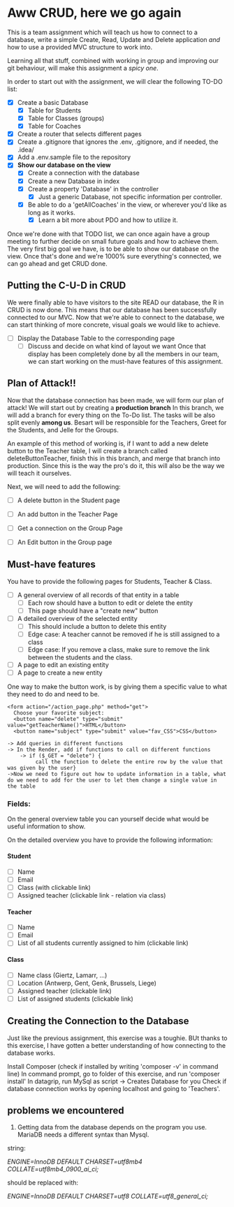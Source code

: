 # Aww CRUD, here we go again
This is a team assignment which will teach us how to connect to a database, write a simple Create, Read, Update and Delete application *and* how to use a provided MVC structure to work into.

Learning all that stuff, combined with working in group and improving our git behaviour, will make this assignment a *spicy one*.

In order to start out with the assignment, we will clear the following TO-DO list:
- [x] Create a basic Database
  - [x] Table for Students
  - [x] Table for Classes (groups)
  - [x] Table for Coaches
- [x] Create a router that selects different pages
- [x] Create a .gitignore that ignores the .env, .gitignore, and if needed, the .idea/
- [x] Add a .env.sample file to the repository
- [x] **Show our database on the view**
  - [x] Create a connection with the database
  - [x] Create a new Database in index
  - [x] Create a property 'Database' in the controller
    - [x] Just a generic Database, not specific information per controller.
  - [x] Be able to do a 'getAllCoaches' in the view, or wherever you'd like as long as it works.
    - [x] Learn a bit more about PDO and how to utilize it.

Once we're done with that TODO list, we can once again have a group meeting to further decide on small future goals and how to achieve them.
The very first big goal we have, is to be able to show our database on the view.
Once that's done and we're 1000% sure everything's connected, we can go ahead and get CRUD done.

## Putting the C-U-D in CRUD
We were finally able to have visitors to the site READ our database, the R in CRUD is now done.
This means that our database has been successfully connected to our MVC.
Now that we're able to connect to the database, we can start thinking of more concrete, visual goals we would like to achieve.
- [ ] Display the Database Table to the corresponding page
  - [ ] Discuss and decide on what kind of layout we want
Once that display has been completely done by all the members in our team, we can start working on the must-have features of this assignment.

## Plan of Attack!!
Now that the database connection has been made, we will form our plan of attack!
We will start out by creating a **production branch**
In this branch, we will add a branch for every thing on the To-Do list.
The tasks will be also split evenly **among us**.
Besart will be responsible for the Teachers, Greet for the Students, and Jelle for the Groups.

An example of this method of working is, if I want to add a new delete button to the Teacher table, I will create a branch called deleteButtonTeacher, finish this in this branch, and merge that branch into production.
Since this is the way the pro's do it, this will also be the way we will teach it ourselves.

Next, we will need to add the following: 
- [ ] A delete button in the Student page
- [ ] An add button in the Teacher Page
- [ ] Get a connection on the Group Page
- [ ] An Edit button in the Group page


## Must-have features
You have to provide the following pages for Students, Teacher & Class.

- [ ] A general overview of all records of that entity in a table
  - [ ] Each row should have a button to edit or delete the entity
  - [ ] This page should have a "create new" button
- [ ] A detailed overview of the selected entity
  - [ ] This should include a button to delete this entity
  - [ ] Edge case: A teacher cannot be removed if he is still assigned to a class
  - [ ] Edge case: If you remove a class, make sure to remove the link between the students and the class.
- [ ] A page to edit an existing entity
- [ ] A page to create a new entity

One way to make the button work, is by giving them a specific value to what they need to do and need to be.

````
<form action="/action_page.php" method="get">
  Choose your favorite subject:
  <button name="delete" type="submit" value="getTeacherName()">HTML</button>
  <button name="subject" type="submit" value="fav_CSS">CSS</button>

-> Add queries in different functions
-> In the Render, add if functions to call on different functions
	-> if ($_GET = "delete") {
		 call the function to delete the entire row by the value that was given by the user}
->Now we need to figure out how to update information in a table, what do we need to add for the user to let them change a single value in the table
````

### Fields:
On the general overview table you can yourself decide what would be useful information to show.

On the detailed overview you have to provide the following information:

#### Student
- [ ] Name
- [ ] Email
- [ ] Class (with clickable link)
- [ ] Assigned teacher (clickable link - relation via class)

#### Teacher
- [ ] Name
- [ ] Email
- [ ] List of all students currently assigned to him (clickable link)

#### Class
- [ ] Name class (Giertz, Lamarr, ...)
- [ ] Location (Antwerp, Gent, Genk, Brussels, Liege)
- [ ] Assigned teacher (clickable link)
- [ ] List of assigned students (clickable link)

## Creating the Connection to the Database
Just like the previous assignment, this exercise was a toughie.
BUt thanks to this exercise, I have gotten a better understanding of how connecting to the database works.

Install Composer (check if installed by writing 'composer -v' in command line)
In command prompt, go to folder of this exercise, and run 'composer install'
In datagrip, run MySql as script -> Creates Database for you
Check if database connection works by opening localhost and going to 'Teachers'.

## problems we encountered
1. Getting data from the database depends on the program you use.
MariaDB needs a different syntax than Mysql.

  string:
  
  *ENGINE=InnoDB DEFAULT CHARSET=utf8mb4 COLLATE=utf8mb4_0900_ai_ci;*
  
  should be replaced with:
  
  *ENGINE=InnoDB DEFAULT CHARSET=utf8 COLLATE=utf8_general_ci;*